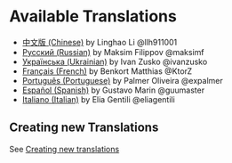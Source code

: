 # Available Translations

* [中文版 (Chinese)](https://github.com/llh911001/mostly-adequate-guide-chinese)  by Linghao Li @llh911001
* [Русский (Russian)](https://github.com/MostlyAdequate/mostly-adequate-guide-ru)  by Maksim Filippov @maksimf
* [Українська (Ukrainian)](https://github.com/ivanzusko/mostly-adequate-guide-uk) by Ivan Zusko @ivanzusko
* [Français (French)](https://github.com/MostlyAdequate/mostly-adequate-guide-fr) by Benkort Matthias @KtorZ
* [Português (Portuguese)](https://github.com/MostlyAdequate/mostly-adequate-guide-pt-BR) by Palmer Oliveira @expalmer
* [Español (Spanish)](https://github.com/MostlyAdequate/mostly-adequate-guide-es) by Gustavo Marin @guumaster
* [Italiano (Italian)](https://github.com/MostlyAdequate/mostly-adequate-guide-it) by Elia Gentili @eliagentili

## Creating new Translations

See [Creating new translations](CONTRIBUTING.md#Translations)
